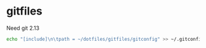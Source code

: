 # gitfiles

Need git 2.13

```bash
echo "[include]\n\tpath = ~/dotfiles/gitfiles/gitconfig" >> ~/.gitconfig
```
